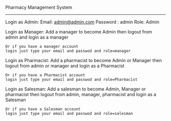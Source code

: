Pharmacy Management System

-----------------------------------------------------------------------------
Login as Admin:
	Email: admin@admin.com
	Password : admin
	Role: Admin

Login as Manager:
	Add a manager to become Admin
	then logout from admin and login as a manager

	Or if you have a manager account
	login just type your email and passwod and role=manager

Login as Pharmacist:
	Add a pharmacist to become Admin or Manager
	then logout from admin or manager and login as a Pharmacist

	Or if you have a Pharmacist account
	login just type your email and passwod and role=Pharmacist

Login as Salesman:
	Add a salesman to become Admin, Manager or pharmacist
	then logout from admin, manager, pharmacist and login as a Salesman

	Or if you have a Salesman account
	login just type your email and passwod and role=salesman

